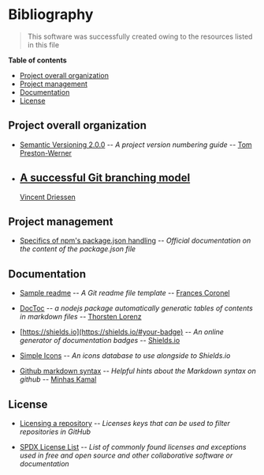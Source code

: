 <!-- DOCTOC INCLUDE -->
# Bibliography

> This software was successfully created owing to the resources listed in this
> file

__Table of contents__
<!-- START doctoc generated TOC please keep comment here to allow auto update -->
<!-- DON'T EDIT THIS SECTION, INSTEAD RE-RUN doctoc TO UPDATE -->


- [Project overall organization](#project-overall-organization)
- [Project management](#project-management)
- [Documentation](#documentation)
- [License](#license)

<!-- END doctoc generated TOC please keep comment here to allow auto update -->

## Project overall organization

* [Semantic Versioning 2.0.0](https://semver.org/)
  -- _A project version numbering guide_ --
  [Tom Preston-Werner](http://tom.preston-werner.com/)

* [A successful Git branching model](https://nvie.com/posts/a-successful-git-branching-model/)
  --
  [Vincent Driessen](https://nvie.com/about/)

## Project management

* [Specifics of npm's package.json handling](https://docs.npmjs.com/files/package.json)
  -- _Official documentation on the content of the package.json file_

## Documentation

* [Sample readme](https://gist.github.com/fvcproductions/1bfc2d4aecb01a834b46)
  -- _A Git readme file template_ --
  [Frances Coronel](https://gist.github.com/fvcproductions)

* [DocToc](https://github.com/thlorenz/doctoc)
  -- _a nodejs package automatically generatic tables of contents in markdown
  files_ --
  [Thorsten Lorenz](https://github.com/thlorenz)

* [https://shields.io](https://shields.io/#your-badge)
  -- _An online generator of documentation badges_ --
  [Shields.io](https://github.com/badges)

* [Simple Icons](https://simpleicons.org/)
  -- _An icons database to use alongside to Shields.io_

* [Github markdown syntax](https://gist.github.com/MinhasKamal/7fdebb7c424d23149140)
  -- _Helpful hints about the Markdown syntax on github_ --
  [Minhas Kamal](https://gist.github.com/MinhasKamal)

## License

* [Licensing a repository](https://help.github.com/en/articles/licensing-a-repository)
  -- _Licenses keys that can be used to filter repositories in GitHub_

* [SPDX License List](https://spdx.org/licenses/)
  -- _List of commonly found licenses and exceptions used in free and open source
  and other collaborative software or documentation_
